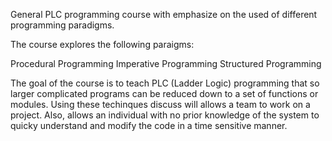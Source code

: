 General PLC programming course with emphasize on the used of different programming paradigms.

The course explores the following paraigms: 
  
  Procedural Programming 
  Imperative Programming
  Structured Programming

The goal of the course is to teach PLC (Ladder Logic) programming that so larger complicated programs can 
be reduced down to a set of functions or modules. Using these techinques discuss will allows a team to work on 
a project. Also, allows an individual with no prior knowledge of the system to quicky understand and modify the
code in a time sensitive manner.
